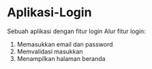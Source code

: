 # Aplikasi-Login
Sebuah aplikasi dengan fitur login
Alur fitur login:
1.  Memasukkan email dan password
2. Memvalidasi masukkan
3. Menampilkan halaman beranda
